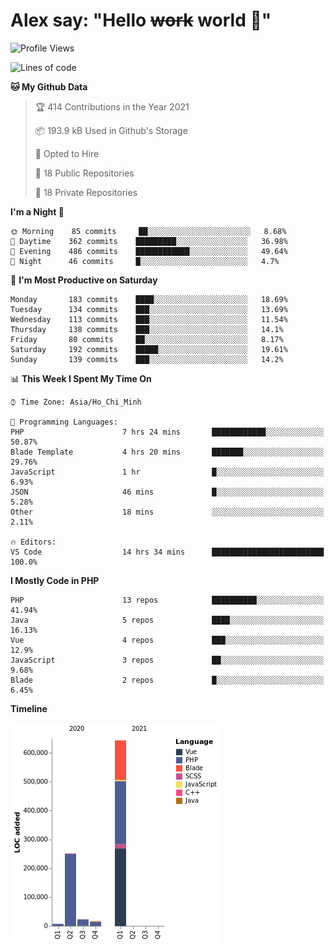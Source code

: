 # Alex say: "Hello ~~work~~ world 🐾"

<!--START_SECTION:waka-->
![Profile Views](http://img.shields.io/badge/Profile%20Views-11-blue)

![Lines of code](https://img.shields.io/badge/From%20Hello%20World%20I%27ve%20Written-940988%20lines%20of%20code-blue)

**🐱 My Github Data** 

> 🏆 414 Contributions in the Year 2021
 > 
> 📦 193.9 kB Used in Github's Storage 
 > 
> 💼 Opted to Hire
 > 
> 📜 18 Public Repositories 
 > 
> 🔑 18 Private Repositories  
 > 
**I'm a Night 🦉** 

```text
🌞 Morning    85 commits     ██░░░░░░░░░░░░░░░░░░░░░░░   8.68% 
🌆 Daytime    362 commits    █████████░░░░░░░░░░░░░░░░   36.98% 
🌃 Evening    486 commits    ████████████░░░░░░░░░░░░░   49.64% 
🌙 Night      46 commits     █░░░░░░░░░░░░░░░░░░░░░░░░   4.7%

```
📅 **I'm Most Productive on Saturday** 

```text
Monday       183 commits    ████░░░░░░░░░░░░░░░░░░░░░   18.69% 
Tuesday      134 commits    ███░░░░░░░░░░░░░░░░░░░░░░   13.69% 
Wednesday    113 commits    ███░░░░░░░░░░░░░░░░░░░░░░   11.54% 
Thursday     138 commits    ███░░░░░░░░░░░░░░░░░░░░░░   14.1% 
Friday       80 commits     ██░░░░░░░░░░░░░░░░░░░░░░░   8.17% 
Saturday     192 commits    █████░░░░░░░░░░░░░░░░░░░░   19.61% 
Sunday       139 commits    ███░░░░░░░░░░░░░░░░░░░░░░   14.2%

```


📊 **This Week I Spent My Time On** 

```text
⌚︎ Time Zone: Asia/Ho_Chi_Minh

💬 Programming Languages: 
PHP                      7 hrs 24 mins       ████████████░░░░░░░░░░░░░   50.87% 
Blade Template           4 hrs 20 mins       ███████░░░░░░░░░░░░░░░░░░   29.76% 
JavaScript               1 hr                █░░░░░░░░░░░░░░░░░░░░░░░░   6.93% 
JSON                     46 mins             █░░░░░░░░░░░░░░░░░░░░░░░░   5.28% 
Other                    18 mins             ░░░░░░░░░░░░░░░░░░░░░░░░░   2.11%

🔥 Editors: 
VS Code                  14 hrs 34 mins      █████████████████████████   100.0%

```

**I Mostly Code in PHP** 

```text
PHP                      13 repos            ██████████░░░░░░░░░░░░░░░   41.94% 
Java                     5 repos             ████░░░░░░░░░░░░░░░░░░░░░   16.13% 
Vue                      4 repos             ███░░░░░░░░░░░░░░░░░░░░░░   12.9% 
JavaScript               3 repos             ██░░░░░░░░░░░░░░░░░░░░░░░   9.68% 
Blade                    2 repos             █░░░░░░░░░░░░░░░░░░░░░░░░   6.45%

```


**Timeline**

![Chart not found](https://raw.githubusercontent.com/alexzvn/alexzvn/main/charts/bar_graph.png) 


<!--END_SECTION:waka-->
